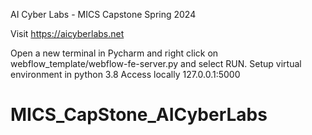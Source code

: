 AI Cyber Labs - MICS Capstone Spring 2024

Visit https://aicyberlabs.net

Open a new terminal in Pycharm and right click on webflow_template/webflow-fe-server.py and select RUN.
Setup virtual environment in python 3.8
Access locally 127.0.0.1:5000

# MICS_CapStone_AICyberLabs
